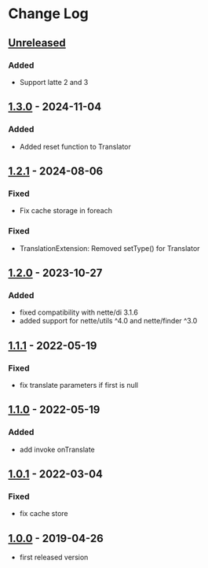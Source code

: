 # Change Log

## [Unreleased]
### Added
- Support latte 2 and 3

## [1.3.0] - 2024-11-04
### Added
- Added reset function to Translator

## [1.2.1] - 2024-08-06
### Fixed
- Fix cache storage in foreach

### Fixed
- TranslationExtension: Removed setType() for Translator

## [1.2.0] - 2023-10-27
### Added
- fixed compatibility with nette/di 3.1.6
- added support for nette/utils ^4.0 and nette/finder ^3.0

## [1.1.1] - 2022-05-19
### Fixed
- fix translate parameters if first is null

## [1.1.0] - 2022-05-19
### Added
- add invoke onTranslate

## [1.0.1] - 2022-03-04
### Fixed
- fix cache store

## [1.0.0] - 2019-04-26
- first released version

[Unreleased]: https://github.com/efabrica-team/translatte/compare/1.3.0...master
[1.3.0]: https://github.com/efabrica-team/translatte/compare/1.2.1...1.3.0
[1.2.1]: https://github.com/efabrica-team/translatte/compare/1.2.0...1.2.1
[1.2.0]: https://github.com/efabrica-team/translatte/compare/1.1.1...1.2.0
[1.1.1]: https://github.com/efabrica-team/translatte/compare/1.1.0...1.1.1
[1.1.0]: https://github.com/efabrica-team/translatte/compare/1.0.1...1.1.0
[1.0.1]: https://github.com/efabrica-team/translatte/compare/1.0.0...1.0.1
[1.0.0]: https://github.com/efabrica-team/translatte/compare/fc25eea480a9bf9d73361d1eba0d755480486694...1.0.0
